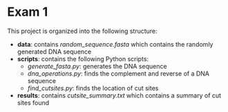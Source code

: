 # Exam 1

This project is organized into the following structure:

- **data**: contains *random_sequence.fasta* which contains the randomly generated DNA sequence
- **scripts**: contains the following Python scripts:
  - *generate_fasta.py*: generates the DNA sequence
  - *dna_operations.py*: finds the complement and reverse of a DNA sequence
  - *find_cutsites.py*: finds the location of cut sites
- **results**: contains *cutsite_summary.txt* which contains a summary of cut sites found


